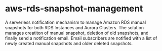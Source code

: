 # aws-rds-snapshot-management
A serverless notification mechanism to manage Amazon RDS manual snapshots for both RDS Instances and Aurora Clusters. The solution manages creatiton of manual snapshot, deletion of old snapshots, and finally send a notification email. Email subscribers are notified with a list of newly created manual snapshots and older deleted snapshots.
